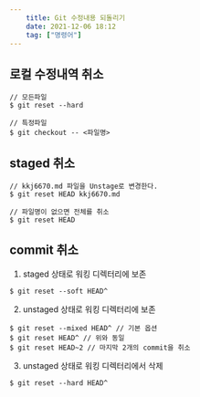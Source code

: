 ```yaml
---
    title: Git 수정내용 되돌리기
    date: 2021-12-06 18:12
    tag: ["명령어"]
---
```

## 로컬 수정내역 취소
```shell
// 모든파일
$ git reset --hard

// 특정파일
$ git checkout -- <파일명>
```

## staged 취소
```shell
// kkj6670.md 파일을 Unstage로 변경한다.
$ git reset HEAD kkj6670.md

// 파일명이 없으면 전체를 취소
$ git reset HEAD
```

## commit 취소
1. staged 상태로 워킹 디렉터리에 보존
```shell
$ git reset --soft HEAD^
```

2. unstaged 상태로 워킹 디렉터리에 보존
```shell
$ git reset --mixed HEAD^ // 기본 옵션
$ git reset HEAD^ // 위와 동일
$ git reset HEAD~2 // 마지막 2개의 commit을 취소
```

3. unstaged 상태로 워킹 디렉터리에서 삭제
```shell
$ git reset --hard HEAD^
```